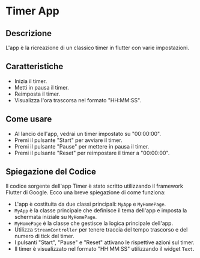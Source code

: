 # Timer App

## Descrizione
L'app è la ricreazione di un classico timer in flutter con varie impostazioni.

## Caratteristiche
- Inizia il timer.
- Metti in pausa il timer.
- Reimposta il timer.
- Visualizza l'ora trascorsa nel formato "HH:MM:SS".

## Come usare
- Al lancio dell'app, vedrai un timer impostato su "00:00:00".
- Premi il pulsante "Start" per avviare il timer.
- Premi il pulsante "Pause" per mettere in pausa il timer.
- Premi il pulsante "Reset" per reimpostare il timer a "00:00:00".

## Spiegazione del Codice
Il codice sorgente dell'app Timer è stato scritto utilizzando il framework Flutter di Google. Ecco una breve spiegazione di come funziona:

- L'app è costituita da due classi principali: `MyApp` e `MyHomePage`.
- `MyApp` è la classe principale che definisce il tema dell'app e imposta la schermata iniziale su `MyHomePage`.
- `MyHomePage` è la classe che gestisce la logica principale dell'app.
- Utilizza `StreamController` per tenere traccia del tempo trascorso e del numero di tick del timer.
- I pulsanti "Start", "Pause" e "Reset" attivano le rispettive azioni sul timer.
- Il timer è visualizzato nel formato "HH:MM:SS" utilizzando il widget `Text`.
